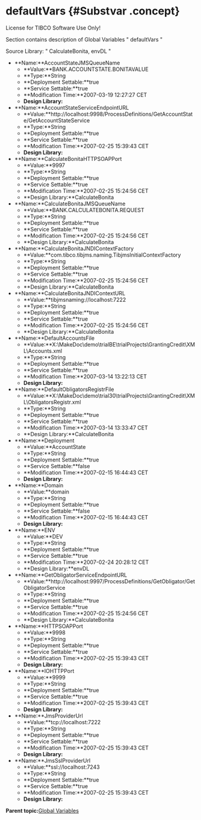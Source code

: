 # defaultVars {#Substvar .concept}

License for TIBCO Software Use Only!

Section contains description of Global Variables " defaultVars "

Source Library: " CalculateBonita, envDL "

-   **Name:**AccountStateJMSQueueName
    -   **Value:**BANK.ACCOUNTSTATE.BONITAVALUE
    -   **Type:**String
    -   **Deployment Settable:**true
    -   **Service Settable:**true
    -   **Modification Time:**2007-03-19 12:27:27 CET
    -   **Design Library:**
-   **Name:**AccountStateServiceEndpointURL
    -   **Value:**http://localhost:9998/ProcessDefinitions/GetAccountState/GetAccountStateService
    -   **Type:**String
    -   **Deployment Settable:**true
    -   **Service Settable:**true
    -   **Modification Time:**2007-02-25 15:39:43 CET
    -   **Design Library:**
-   **Name:**CalculateBonitaHTTPSOAPPort
    -   **Value:**9997
    -   **Type:**String
    -   **Deployment Settable:**true
    -   **Service Settable:**true
    -   **Modification Time:**2007-02-25 15:24:56 CET
    -   **Design Library:**CalculateBonita
-   **Name:**CalculateBonitaJMSQueueName
    -   **Value:**BANK.CALCULATEBONITA.REQUEST
    -   **Type:**String
    -   **Deployment Settable:**true
    -   **Service Settable:**true
    -   **Modification Time:**2007-02-25 15:24:56 CET
    -   **Design Library:**CalculateBonita
-   **Name:**CalculateBonitaJNDIContextFactory
    -   **Value:**com.tibco.tibjms.naming.TibjmsInitialContextFactory
    -   **Type:**String
    -   **Deployment Settable:**true
    -   **Service Settable:**true
    -   **Modification Time:**2007-02-25 15:24:56 CET
    -   **Design Library:**CalculateBonita
-   **Name:**CalculateBonitaJNDIContextURL
    -   **Value:**tibjmsnaming://localhost:7222
    -   **Type:**String
    -   **Deployment Settable:**true
    -   **Service Settable:**true
    -   **Modification Time:**2007-02-25 15:24:56 CET
    -   **Design Library:**CalculateBonita
-   **Name:**DefaultAccountsFile
    -   **Value:**X:\\MakeDoc\\demo\\trialBE\\trialProjects\\GrantingCredit\\XML\\Accounts.xml
    -   **Type:**String
    -   **Deployment Settable:**true
    -   **Service Settable:**true
    -   **Modification Time:**2007-03-14 13:22:13 CET
    -   **Design Library:**
-   **Name:**DefaultObligatorsRegistrFile
    -   **Value:**X:\\MakeDoc\\demo\\trial30\\trialProjects\\GrantingCredit\\XML\\ObligatorsRegistr.xml
    -   **Type:**String
    -   **Deployment Settable:**true
    -   **Service Settable:**true
    -   **Modification Time:**2007-03-14 13:33:47 CET
    -   **Design Library:**CalculateBonita
-   **Name:**Deployment
    -   **Value:**AccountState
    -   **Type:**String
    -   **Deployment Settable:**true
    -   **Service Settable:**false
    -   **Modification Time:**2007-02-15 16:44:43 CET
    -   **Design Library:**
-   **Name:**Domain
    -   **Value:**domain
    -   **Type:**String
    -   **Deployment Settable:**true
    -   **Service Settable:**false
    -   **Modification Time:**2007-02-15 16:44:43 CET
    -   **Design Library:**
-   **Name:**ENV
    -   **Value:**DEV
    -   **Type:**String
    -   **Deployment Settable:**true
    -   **Service Settable:**true
    -   **Modification Time:**2007-02-24 20:28:12 CET
    -   **Design Library:**envDL
-   **Name:**GetObligatorServiceEndpointURL
    -   **Value:**http://localhost:9997/ProcessDefinitions/GetObligator/GetObligatorService
    -   **Type:**String
    -   **Deployment Settable:**true
    -   **Service Settable:**true
    -   **Modification Time:**2007-02-25 15:24:56 CET
    -   **Design Library:**CalculateBonita
-   **Name:**HTTPSOAPPort
    -   **Value:**9998
    -   **Type:**String
    -   **Deployment Settable:**true
    -   **Service Settable:**true
    -   **Modification Time:**2007-02-25 15:39:43 CET
    -   **Design Library:**
-   **Name:**IOHTTPPort
    -   **Value:**9999
    -   **Type:**String
    -   **Deployment Settable:**true
    -   **Service Settable:**true
    -   **Modification Time:**2007-02-25 15:39:43 CET
    -   **Design Library:**
-   **Name:**JmsProviderUrl
    -   **Value:**tcp://localhost:7222
    -   **Type:**String
    -   **Deployment Settable:**true
    -   **Service Settable:**true
    -   **Modification Time:**2007-02-25 15:39:43 CET
    -   **Design Library:**
-   **Name:**JmsSslProviderUrl
    -   **Value:**ssl://localhost:7243
    -   **Type:**String
    -   **Deployment Settable:**true
    -   **Service Settable:**true
    -   **Modification Time:**2007-02-25 15:39:43 CET
    -   **Design Library:**

**Parent topic:**[Global Variables](../../../projects/AccountState/common/substvar.md)


